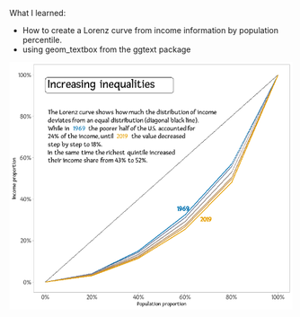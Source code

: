 What I learned:

- How to create a Lorenz curve from income information by population percentile.
- using geom_textbox from the ggtext package

![](plot.png)
